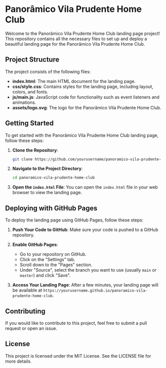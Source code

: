 # Panorâmico Vila Prudente Home Club

Welcome to the Panorâmico Vila Prudente Home Club landing page project! This repository contains all the necessary files to set up and deploy a beautiful landing page for the Panorâmico Vila Prudente Home Club.

## Project Structure

The project consists of the following files:

- **index.html**: The main HTML document for the landing page.
- **css/style.css**: Contains styles for the landing page, including layout, colors, and fonts.
- **js/main.js**: JavaScript code for functionality such as event listeners and animations.
- **assets/logo.svg**: The logo for the Panorâmico Vila Prudente Home Club.

## Getting Started

To get started with the Panorâmico Vila Prudente Home Club landing page, follow these steps:

1. **Clone the Repository**:
   ```bash
   git clone https://github.com/yourusername/panoramico-vila-prudente-home-club.git
   ```

2. **Navigate to the Project Directory**:
   ```bash
   cd panoramico-vila-prudente-home-club
   ```

3. **Open the `index.html` File**:
   You can open the `index.html` file in your web browser to view the landing page.

## Deploying with GitHub Pages

To deploy the landing page using GitHub Pages, follow these steps:

1. **Push Your Code to GitHub**:
   Make sure your code is pushed to a GitHub repository.

2. **Enable GitHub Pages**:
   - Go to your repository on GitHub.
   - Click on the "Settings" tab.
   - Scroll down to the "Pages" section.
   - Under "Source", select the branch you want to use (usually `main` or `master`) and click "Save".

3. **Access Your Landing Page**:
   After a few minutes, your landing page will be available at `https://yourusername.github.io/panoramico-vila-prudente-home-club`.

## Contributing

If you would like to contribute to this project, feel free to submit a pull request or open an issue.

## License

This project is licensed under the MIT License. See the LICENSE file for more details.
